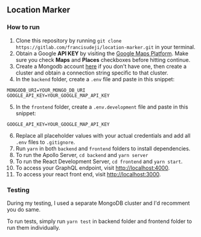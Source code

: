 ## Location Marker

### How to run

1. Clone this repository by running `git clone https://gitlab.com/francisudeji/location-marker.git` in your terminal.
2. Obtain a Google **API KEY** by visiting the [Google Maps Platform](https://cloud.google.com/maps-platform/?_ga=2.217999318.1584798621.1572112623-1130989767.1568743778#get-started). Make sure you check **Maps** and **Places** checkboxes before hitting continue.
3. Create a Mongodb account [here](https://www.mongodb.com/cloud/atlas) if you don't have one, then create a cluster and obtain a connection string specific to that cluster.
4. In the `backend` folder, create a `.env` file and paste in this snippet:

```
MONGODB_URI=YOUR_MONGO_DB_URI
GOOGLE_API_KEY=YOUR_GOOGLE_MAP_API_KEY
```

5. In the `frontend` folder, create a `.env.development` file and paste in this snippet:

```
GOOGLE_API_KEY=YOUR_GOOGLE_MAP_API_KEY
```

6. Replace all placeholder values with your actual credentials and add all `.env` files to `.gitignore`.
7. Run `yarn` in both `backend` and `frontend` folders to install dependencies.
8. To run the Apollo Server, `cd backend` and `yarn server`
9. To run the React Development Server, `cd frontend` and `yarn start`.
10. To access your GraphQL endpoint, visit [http://localhost:4000](http://localhost:4000).
11. To access your react front end, visit [http://localhost:3000](http://localhost:3000).

### Testing

During my testing, I used a separate MongoDB cluster and I'd recomment you do same.

To run tests, simply run `yarn test` in backend folder and frontend folder to run them individually.

